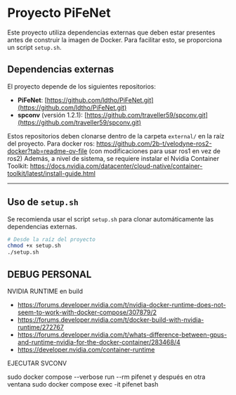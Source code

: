# Proyecto PiFeNet

Este proyecto utiliza dependencias externas que deben estar presentes antes de construir la imagen de Docker. Para facilitar esto, se proporciona un script `setup.sh`.

## Dependencias externas

El proyecto depende de los siguientes repositorios:

- **PiFeNet**: [https://github.com/ldtho/PiFeNet.git](https://github.com/ldtho/PiFeNet.git)  
- **spconv** (versión 1.2.1): [https://github.com/traveller59/spconv.git](https://github.com/traveller59/spconv.git)

Estos repositorios deben clonarse dentro de la carpeta `external/` en la raíz del proyecto.
Para docker ros: https://github.com/2b-t/velodyne-ros2-docker?tab=readme-ov-file (con modificaciones para usar ros1 en vez de ros2)
Además, a nivel de sistema, se requiere instalar el Nvidia Container Toolkit: https://docs.nvidia.com/datacenter/cloud-native/container-toolkit/latest/install-guide.html

---

## Uso de `setup.sh`

Se recomienda usar el script `setup.sh` para clonar automáticamente las dependencias externas.  

```bash
# Desde la raíz del proyecto
chmod +x setup.sh
./setup.sh
```

## DEBUG PERSONAL

NVIDIA RUNTIME en build
- https://forums.developer.nvidia.com/t/nvidia-docker-runtime-does-not-seem-to-work-with-docker-compose/307879/2
- https://forums.developer.nvidia.com/t/docker-build-with-nvidia-runtime/272767
- https://forums.developer.nvidia.com/t/whats-difference-between-gpus-and-runtime-nvidia-for-the-docker-container/283468/4
- https://developer.nvidia.com/container-runtime

EJECUTAR SVCONV

sudo docker compose --verbose run --rm pifenet
y después en otra ventana
sudo docker compose exec -it pifenet bash
